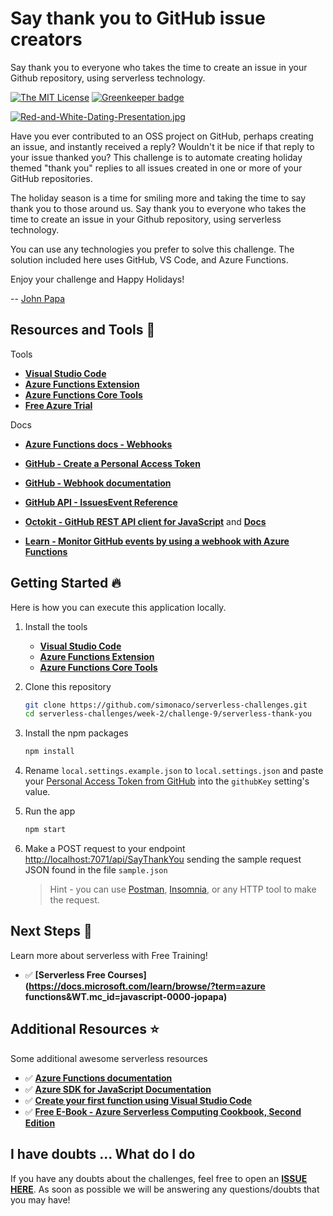 # Say thank you to GitHub issue creators

Say thank you to everyone who takes the time to create an issue in your Github repository, using serverless technology.

[![The MIT License](https://img.shields.io/badge/license-MIT-orange.svg?color=blue&style=flat-square)](http://opensource.org/licenses/MIT)
[![Greenkeeper badge](https://badges.greenkeeper.io/johnpapa/serverless-thank-you.svg)](https://greenkeeper.io/)

[![Red-and-White-Dating-Presentation.jpg](https://i.postimg.cc/hvgMrn9F/Red-and-White-Dating-Presentation.jpg)](https://postimg.cc/5Y7w4Z7p)

Have you ever contributed to an OSS project on GitHub, perhaps creating an issue, and instantly received a reply? Wouldn't it be nice if that reply to your issue thanked you? This challenge is to automate creating holiday themed "thank you" replies to all issues created in one or more of your GitHub repositories.

The holiday season is a time for smiling more and taking the time to say thank you to those around us. Say thank you to everyone who takes the time to create an issue in your Github repository, using serverless technology.

You can use any technologies you prefer to solve this challenge. The solution included here uses GitHub, VS Code, and Azure Functions.

Enjoy your challenge and Happy Holidays!

-- [John Papa](https://twitter.com/john_papa)

## Resources and Tools 🚀

Tools

- **[Visual Studio Code](https://code.visualstudio.com/?WT.mc_id=javascript-0000-jopapa)**
- **[Azure Functions Extension](https://marketplace.visualstudio.com/items?itemName=ms-azuretools.vscode-azurefunctions&WT.mc_id=javascript-0000-jopapa)**
- **[Azure Functions Core Tools](https://docs.microsoft.com/azure/azure-functions/functions-run-local?WT.mc_id=javascript-0000-jopapa)**
- **[Free Azure Trial](https://azure.microsoft.com/free?WT.mc_id=javascript-0000-jopapa)**

Docs

- **[Azure Functions docs - Webhooks](https://docs.microsoft.com/azure/azure-functions/functions-bindings-http-webhook?tabs=csharp&WT.mc_id=javascript-0000-jopapa#webhooks&WT.mc_id=25daysofserverless-github-jopapa)**

- **[GitHub - Create a Personal Access Token](https://help.github.com/en/github/authenticating-to-github/creating-a-personal-access-token-for-the-command-line?WT.mc_id=25daysofserverless-github-jopapa)**
- **[GitHub - Webhook documentation](https://developer.github.com/webhooks?WT.mc_id=25daysofserverless-github-jopapa)**
- **[GitHub API - IssuesEvent Reference](https://developer.github.com/v3/activity/events/types/#issuesevent?WT.mc_id=25daysofserverless-github-jopapa)**
- **[Octokit - GitHub REST API client for JavaScript](https://github.com/octokit/rest.js)** and **[Docs](https://octokit.github.io/rest.js/)**
- **[Learn - Monitor GitHub events by using a webhook with Azure Functions](https://docs.microsoft.com/learn/modules/monitor-github-events-with-a-function-triggered-by-a-webhook?WT.mc_id=javascript-0000-jopapa)**

## Getting Started 🔥

Here is how you can execute this application locally.

1. Install the tools

   - **[Visual Studio Code](https://code.visualstudio.com/?WT.mc_id=javascript-0000-jopapa)**
   - **[Azure Functions Extension](https://marketplace.visualstudio.com/items?itemName=ms-azuretools.vscode-azurefunctions&WT.mc_id=javascript-0000-jopapa)**
   - **[Azure Functions Core Tools](https://docs.microsoft.com/azure/azure-functions/functions-run-local?WT.mc_id=javascript-0000-jopapa)**

2. Clone this repository

   ```bash
   git clone https://github.com/simonaco/serverless-challenges.git
   cd serverless-challenges/week-2/challenge-9/serverless-thank-you
   ```

3. Install the npm packages

   ```bash
   npm install
   ```

4. Rename `local.settings.example.json` to `local.settings.json` and paste your [Personal Access Token from GitHub](https://help.github.com/en/github/authenticating-to-github/creating-a-personal-access-token-for-the-command-line?WT.mc_id=25daysofserverless-github-jopapa) into the `githubKey` setting's value.

5. Run the app

   ```bash
   npm start
   ```

6. Make a POST request to your endpoint <http://localhost:7071/api/SayThankYou> sending the sample request JSON found in the file `sample.json`

   > Hint - you can use [Postman](https://www.getpostman.com/), [Insomnia](https://insomnia.rest/), or any HTTP tool to make the request.

## Next Steps 🏃

Learn more about serverless with Free Training!

- ✅ **[Serverless Free Courses](https://docs.microsoft.com/learn/browse/?term=azure functions&WT.mc_id=javascript-0000-jopapa)**

## Additional Resources ⭐️

Some additional awesome serverless resources

- ✅ **[Azure Functions documentation](https://docs.microsoft.com/azure/azure-functions/?WT.mc_id=javascript-0000-jopapa)**
- ✅ **[Azure SDK for JavaScript Documentation](https://docs.microsoft.com/azure/javascript/?WT.mc_id=javascript-0000-jopapa)**
- ✅ **[Create your first function using Visual Studio Code](https://docs.microsoft.com/azure/azure-functions/functions-create-first-function-vs-code?WT.mc_id=javascript-0000-jopapa)**
- ✅ **[Free E-Book - Azure Serverless Computing Cookbook, Second Edition](https://azure.microsoft.com/resources/azure-serverless-computing-cookbook/?WT.mc_id=javascript-0000-jopapa)**

## I have doubts ... What do I do

If you have any doubts about the challenges, feel free to open an **[ISSUE HERE](https://github.com/simonaco/serverless-challenges/issues)**. As soon as possible we will be answering any questions/doubts that you may have!
